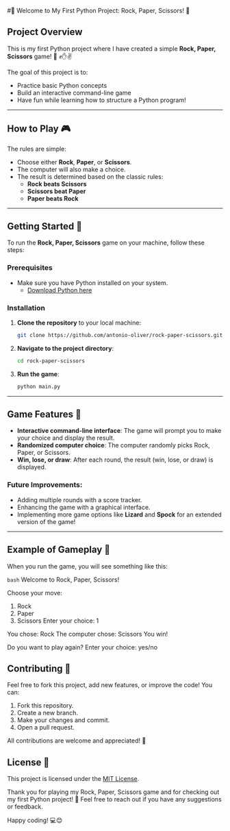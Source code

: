 #👋 Welcome to My First Python Project: Rock, Paper, Scissors! 🎉

## Project Overview

This is my first Python project where I have created a simple **Rock, Paper, Scissors** game! 🤖 ✊✋✌️ 

The goal of this project is to:
- Practice basic Python concepts
- Build an interactive command-line game
- Have fun while learning how to structure a Python program!

---

## How to Play 🎮

The rules are simple:
- Choose either **Rock**, **Paper**, or **Scissors**.
- The computer will also make a choice.
- The result is determined based on the classic rules:
  - **Rock beats Scissors**
  - **Scissors beat Paper**
  - **Paper beats Rock**

---

## Getting Started 🚀

To run the **Rock, Paper, Scissors** game on your machine, follow these steps:

### Prerequisites
- Make sure you have Python installed on your system.
  - [Download Python here](https://www.python.org/downloads/)

### Installation

1. **Clone the repository** to your local machine:
    ```bash
    git clone https://github.com/antonio-oliver/rock-paper-scissors.git
    ```
   
2. **Navigate to the project directory**:
    ```bash
    cd rock-paper-scissors
    ```

3. **Run the game**:
    ```bash
    python main.py
    ```

---

## Game Features 🎯

- **Interactive command-line interface**: The game will prompt you to make your choice and display the result.
- **Randomized computer choice**: The computer randomly picks Rock, Paper, or Scissors.
- **Win, lose, or draw**: After each round, the result (win, lose, or draw) is displayed.
  
### Future Improvements:
- Adding multiple rounds with a score tracker.
- Enhancing the game with a graphical interface.
- Implementing more game options like **Lizard** and **Spock** for an extended version of the game!

---

## Example of Gameplay 🎲

When you run the game, you will see something like this:

```bash```
Welcome to Rock, Paper, Scissors!

Choose your move:
1. Rock
2. Paper
3. Scissors
Enter your choice: 1

You chose: Rock
The computer chose: Scissors
You win!

Do you want to play again?
Enter your choice: yes/no


## Contributing 🤝

Feel free to fork this project, add new features, or improve the code! You can:
1. Fork this repository.
2. Create a new branch.
3. Make your changes and commit.
4. Open a pull request.

All contributions are welcome and appreciated! 🙌

## License 📜

This project is licensed under the [MIT License](LICENSE).

Thank you for playing my Rock, Paper, Scissors game and for checking out my first Python project! 🎉 Feel free to reach out if you have any suggestions or feedback.

Happy coding! 💻😊


